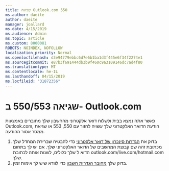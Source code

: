 ```yaml
---
title: שגיאה Outlook.com 550
ms.author: daeite
author: daeite
manager: joallard
ms.date: 4/15/2019
ms.audience: Admin
ms.topic: article
ms.custom: 8000081
ROBOTS: NOINDEX, NOFOLLOW
localization_priority: Normal
ms.openlocfilehash: d3e94779ebbc6d7e6b1ba1d3f445e6f34f2274e1
ms.sourcegitcommit: e87b3f691444db3b9f460c9a3109146dc7ad4f80
ms.translationtype: MT
ms.contentlocale: he-IL
ms.lasthandoff: 04/15/2019
ms.locfileid: "31872356"
---
```

# <a name="error-550553-in-outlookcom"></a>שגיאה 550/553 ב- Outlook.com

כאשר אתה נמצא בבית ולשלוח דואר אלקטרוני מהחשבון שלך מחוברים באמצעות Outlook.com, הודעת הדואר האלקטרוני שלך עשויה לחזור עם 550, 553 או שגיאת ממסר אסור ההודעה.
1. בדוק את [הגדרות סינכרון של דואר אלקטרוני](https://go.microsoft.com/fwlink/?linkid=2031283) כדי להבטיח שברירת המחדל שלך מכתובת זהה שם קבוצת המחשבים של הדואר האלקטרוני שלך. אם יש לך בתחום הדוא ל שלך כלולים, לשנות אותה לכתובת outlook.com/live.com/hotmail.com שלך.
2. בדוק שלך [מחובר הגדרות חשבון](https://go.microsoft.com/fwlink/?linkid=875264&clcid=0x409) כדי לוודא שיש לך אימות זמין.